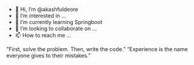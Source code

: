 - 👋 Hi, I’m @akashfuldeore
- 👀 I’m interested in ...
- 🌱 I’m currently learning Springboot
- 💞️ I’m looking to collaborate on ...
- 📫 How to reach me ...

"First, solve the problem. Then, write the code.”
“Experience is the name everyone gives to their mistakes.” 
